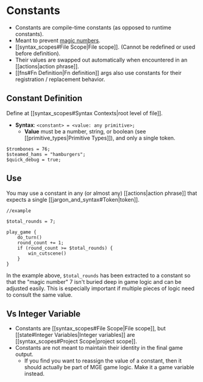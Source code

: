 # Constants

- Constants are compile-time constants (as opposed to runtime constants).
- Meant to prevent [magic numbers](https://en.wikipedia.org/wiki/Magic_number_%28programming%29#Unnamed_numerical_constants).
- [[syntax_scopes#File Scope|File scope]]. (Cannot be redefined or used before definition).
- Their values are swapped out automatically when encountered in an [[actions|action phrase]].
- [[fns#Fn Definition|Fn definition]] args also use constants for their registration / replacement behavior.

## Constant Definition

Define at [[syntax_scopes#Syntax Contexts|root level of file]].

- **Syntax**: `<constant> = <value: any primitive>;`
	- **Value** must be a number, string, or boolean (see [[primitive_types|Primitive Types]]), and only a single token.

```mgs
$trombones = 76;
$steamed_hams = "hamburgers";
$quick_debug = true;
```

## Use

You may use a constant in any (or almost any) [[actions|action phrase]] that expects a single [[jargon_and_syntax#Token|token]].

```mgs
//example

$total_rounds = 7;

play_game {
	do_turn()
	round_count += 1;
	if (round_count >= $total_rounds) {
		win_cutscene()
	}
}
```

In the example above, `$total_rounds` has been extracted to a constant so that the "magic number" 7 isn't buried deep in game logic and can be adjusted easily. This is especially important if multiple pieces of logic need to consult the same value.

## Vs Integer Variable

- Constants are [[syntax_scopes#File Scope|File scope]], but [[state#Integer Variables|Integer variables]] are [[syntax_scopes#Project Scope|project scope]].
- Constants are not meant to maintain their identity in the final game output.
	- If you find you want to reassign the value of a constant, then it should actually be part of MGE game logic. Make it a game variable instead.

